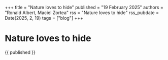 +++
title = "Nature loves to hide"
published = "19 February 2025"
authors = "Ronald Albert, Maciel Zortea"
rss = "Nature loves to hide"
rss_pubdate = Date(2025, 2, 19)
tags = ["blog"]
+++
# Nature loves to hide

{{ published }}